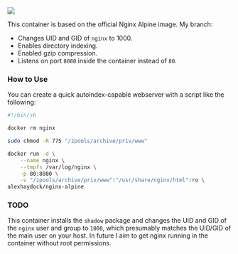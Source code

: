 [![](https://images.microbadger.com/badges/image/alexhaydock/nginx-alpine.svg)](https://hub.docker.com/r/alexhaydock/nginx-alpine "Badge")

This container is based on the official Nginx Alpine image. My branch:
* Changes UID and GID of `nginx` to 1000.
* Enables directory indexing.
* Enabled gzip compression.
* Listens on port `8080` inside the container instead of `80`.

### How to Use
You can create a quick autoindex-capable webserver with a script like the following:
```sh
#!/bin/sh

docker rm nginx

sudo chmod -R 775 "/zpools/archive/priv/www"

docker run -d \
    --name nginx \
    --tmpfs /var/log/nginx \
    -p 80:8080 \
    -v "/zpools/archive/priv/www":"/usr/share/nginx/html":ro \
alexhaydock/nginx-alpine
```

### TODO
This container installs the `shadow` package and changes the UID and GID of the `nginx` user and group to `1000`, which presumably matches the UID/GID of the main user on your host. In future I aim to get nginx running in the container without root permissions.